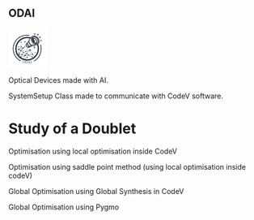 ## ODAI
<img
  src="logo_final.png"
  alt="Alt text"
  title="Optional title"
  style="display: inline-block; margin: 0 auto; width: 15%;">
  
Optical Devices made with AI.

SystemSetup Class made to communicate with CodeV software. 

# Study of a Doublet 
Optimisation using local optimisation inside CodeV

Optimisation using saddle point method (using local optimisation inside codeV)

Global Optimisation using Global Synthesis in CodeV

Global Optimisation using Pygmo


